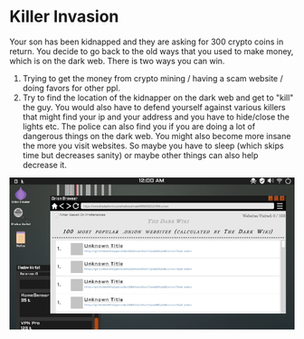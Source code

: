 # Killer Invasion
Your son has been kidnapped and they are asking for 300 crypto coins in return. You decide to go back to the old ways that you used to make money, which is on the dark web. There is two ways you can win. 
1) Trying to get the money from crypto mining / having a scam website / doing favors for other ppl. 
2) Try to find the location of the kidnapper on the dark web and get to "kill" the guy.
You would also have to defend yourself against various killers that might find your ip and your address and you have to hide/close the lights etc. The police can also find you if you are doing a lot of dangerous things on the dark web. You might also become more insane the more you visit websites. So maybe you have to sleep (which skips time but decreases sanity) or maybe other things can also help decrease it.

![Screenshot](screenshots/KI4.png)

